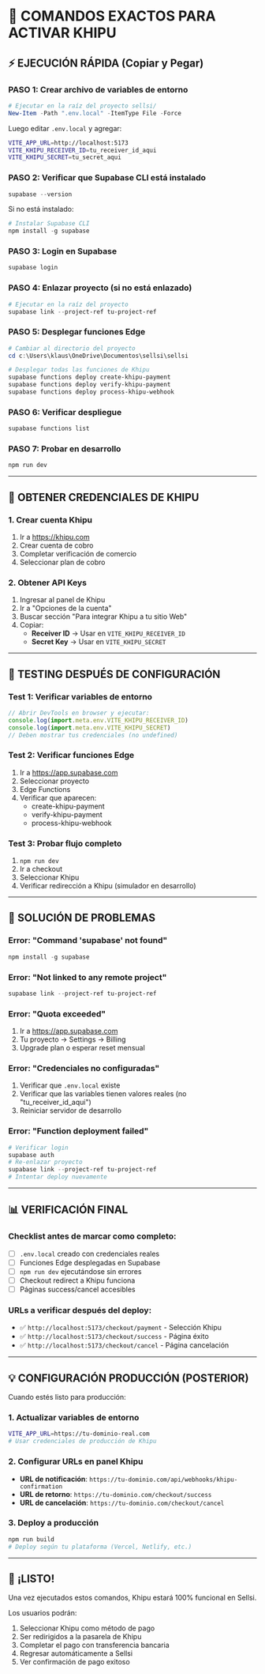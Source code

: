 # 🚀 COMANDOS EXACTOS PARA ACTIVAR KHIPU

## ⚡ EJECUCIÓN RÁPIDA (Copiar y Pegar)

### PASO 1: Crear archivo de variables de entorno
```powershell
# Ejecutar en la raíz del proyecto sellsi/
New-Item -Path ".env.local" -ItemType File -Force
```

Luego editar `.env.local` y agregar:
```bash
VITE_APP_URL=http://localhost:5173
VITE_KHIPU_RECEIVER_ID=tu_receiver_id_aqui
VITE_KHIPU_SECRET=tu_secret_aqui
```

### PASO 2: Verificar que Supabase CLI está instalado
```powershell
supabase --version
```

Si no está instalado:
```powershell
# Instalar Supabase CLI
npm install -g supabase
```

### PASO 3: Login en Supabase
```powershell
supabase login
```

### PASO 4: Enlazar proyecto (si no está enlazado)
```powershell
# Ejecutar en la raíz del proyecto
supabase link --project-ref tu-project-ref
```

### PASO 5: Desplegar funciones Edge
```powershell
# Cambiar al directorio del proyecto
cd c:\Users\klaus\OneDrive\Documentos\sellsi\sellsi

# Desplegar todas las funciones de Khipu
supabase functions deploy create-khipu-payment
supabase functions deploy verify-khipu-payment  
supabase functions deploy process-khipu-webhook
```

### PASO 6: Verificar despliegue
```powershell
supabase functions list
```

### PASO 7: Probar en desarrollo
```powershell
npm run dev
```

---

## 🔑 OBTENER CREDENCIALES DE KHIPU

### 1. Crear cuenta Khipu
1. Ir a https://khipu.com
2. Crear cuenta de cobro
3. Completar verificación de comercio
4. Seleccionar plan de cobro

### 2. Obtener API Keys  
1. Ingresar al panel de Khipu
2. Ir a "Opciones de la cuenta"
3. Buscar sección "Para integrar Khipu a tu sitio Web"
4. Copiar:
   - **Receiver ID** → Usar en `VITE_KHIPU_RECEIVER_ID`
   - **Secret Key** → Usar en `VITE_KHIPU_SECRET`

---

## 🧪 TESTING DESPUÉS DE CONFIGURACIÓN

### Test 1: Verificar variables de entorno
```javascript
// Abrir DevTools en browser y ejecutar:
console.log(import.meta.env.VITE_KHIPU_RECEIVER_ID)
console.log(import.meta.env.VITE_KHIPU_SECRET)
// Deben mostrar tus credenciales (no undefined)
```

### Test 2: Verificar funciones Edge
1. Ir a https://app.supabase.com
2. Seleccionar proyecto
3. Edge Functions
4. Verificar que aparecen:
   - create-khipu-payment
   - verify-khipu-payment
   - process-khipu-webhook

### Test 3: Probar flujo completo
1. `npm run dev`
2. Ir a checkout
3. Seleccionar Khipu
4. Verificar redirección a Khipu (simulador en desarrollo)

---

## 🚨 SOLUCIÓN DE PROBLEMAS

### Error: "Command 'supabase' not found"
```powershell
npm install -g supabase
```

### Error: "Not linked to any remote project"
```powershell
supabase link --project-ref tu-project-ref
```

### Error: "Quota exceeded"
1. Ir a https://app.supabase.com
2. Tu proyecto → Settings → Billing
3. Upgrade plan o esperar reset mensual

### Error: "Credenciales no configuradas"
1. Verificar que `.env.local` existe
2. Verificar que las variables tienen valores reales (no "tu_receiver_id_aqui")
3. Reiniciar servidor de desarrollo

### Error: "Function deployment failed"
```powershell
# Verificar login
supabase auth
# Re-enlazar proyecto  
supabase link --project-ref tu-project-ref
# Intentar deploy nuevamente
```

---

## 📊 VERIFICACIÓN FINAL

### Checklist antes de marcar como completo:
- [ ] `.env.local` creado con credenciales reales
- [ ] Funciones Edge desplegadas en Supabase
- [ ] `npm run dev` ejecutándose sin errores
- [ ] Checkout redirect a Khipu funciona
- [ ] Páginas success/cancel accesibles

### URLs a verificar después del deploy:
- ✅ `http://localhost:5173/checkout/payment` - Selección Khipu
- ✅ `http://localhost:5173/checkout/success` - Página éxito
- ✅ `http://localhost:5173/checkout/cancel` - Página cancelación

---

## 💡 CONFIGURACIÓN PRODUCCIÓN (POSTERIOR)

Cuando estés listo para producción:

### 1. Actualizar variables de entorno
```bash
VITE_APP_URL=https://tu-dominio-real.com
# Usar credenciales de producción de Khipu
```

### 2. Configurar URLs en panel Khipu
- **URL de notificación**: `https://tu-dominio.com/api/webhooks/khipu-confirmation`
- **URL de retorno**: `https://tu-dominio.com/checkout/success`  
- **URL de cancelación**: `https://tu-dominio.com/checkout/cancel`

### 3. Deploy a producción
```powershell
npm run build
# Deploy según tu plataforma (Vercel, Netlify, etc.)
```

---

## 🎉 ¡LISTO!

Una vez ejecutados estos comandos, Khipu estará 100% funcional en Sellsi.

Los usuarios podrán:
1. Seleccionar Khipu como método de pago
2. Ser redirigidos a la pasarela de Khipu
3. Completar el pago con transferencia bancaria
4. Regresar automáticamente a Sellsi
5. Ver confirmación de pago exitoso
